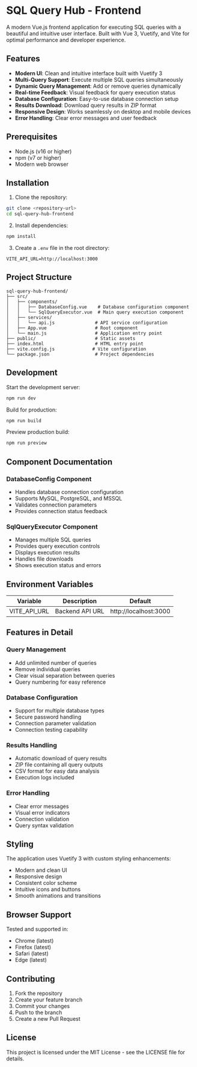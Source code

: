 # SQL Query Hub - Frontend

A modern Vue.js frontend application for executing SQL queries with a beautiful and intuitive user interface. Built with Vue 3, Vuetify, and Vite for optimal performance and developer experience.

## Features

- **Modern UI**: Clean and intuitive interface built with Vuetify 3
- **Multi-Query Support**: Execute multiple SQL queries simultaneously
- **Dynamic Query Management**: Add or remove queries dynamically
- **Real-time Feedback**: Visual feedback for query execution status
- **Database Configuration**: Easy-to-use database connection setup
- **Results Download**: Download query results in ZIP format
- **Responsive Design**: Works seamlessly on desktop and mobile devices
- **Error Handling**: Clear error messages and user feedback

## Prerequisites

- Node.js (v16 or higher)
- npm (v7 or higher)
- Modern web browser

## Installation

1. Clone the repository:
```bash
git clone <repository-url>
cd sql-query-hub-frontend
```

2. Install dependencies:
```bash
npm install
```

3. Create a `.env` file in the root directory:
```env
VITE_API_URL=http://localhost:3000
```

## Project Structure

```
sql-query-hub-frontend/
├── src/
│   ├── components/
│   │   ├── DatabaseConfig.vue    # Database configuration component
│   │   └── SqlQueryExecutor.vue  # Main query execution component
│   ├── services/
│   │   └── api.js               # API service configuration
│   ├── App.vue                  # Root component
│   └── main.js                  # Application entry point
├── public/                      # Static assets
├── index.html                   # HTML entry point
├── vite.config.js              # Vite configuration
└── package.json                 # Project dependencies
```

## Development

Start the development server:
```bash
npm run dev
```

Build for production:
```bash
npm run build
```

Preview production build:
```bash
npm run preview
```

## Component Documentation

### DatabaseConfig Component
- Handles database connection configuration
- Supports MySQL, PostgreSQL, and MSSQL
- Validates connection parameters
- Provides connection status feedback

### SqlQueryExecutor Component
- Manages multiple SQL queries
- Provides query execution controls
- Displays execution results
- Handles file downloads
- Shows execution status and errors

## Environment Variables

| Variable | Description | Default |
|----------|-------------|---------|
| VITE_API_URL | Backend API URL | http://localhost:3000 |

## Features in Detail

### Query Management
- Add unlimited number of queries
- Remove individual queries
- Clear visual separation between queries
- Query numbering for easy reference

### Database Configuration
- Support for multiple database types
- Secure password handling
- Connection parameter validation
- Connection testing capability

### Results Handling
- Automatic download of query results
- ZIP file containing all query outputs
- CSV format for easy data analysis
- Execution logs included

### Error Handling
- Clear error messages
- Visual error indicators
- Connection validation
- Query syntax validation

## Styling

The application uses Vuetify 3 with custom styling enhancements:
- Modern and clean UI
- Responsive design
- Consistent color scheme
- Intuitive icons and buttons
- Smooth animations and transitions

## Browser Support

Tested and supported in:
- Chrome (latest)
- Firefox (latest)
- Safari (latest)
- Edge (latest)

## Contributing

1. Fork the repository
2. Create your feature branch
3. Commit your changes
4. Push to the branch
5. Create a new Pull Request

## License

This project is licensed under the MIT License - see the LICENSE file for details.
